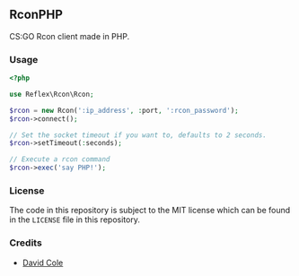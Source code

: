 ## RconPHP

CS:GO Rcon client made in PHP.

### Usage

```php
<?php

use Reflex\Rcon\Rcon;

$rcon = new Rcon(':ip_address', :port, ':rcon_password');
$rcon->connect();

// Set the socket timeout if you want to, defaults to 2 seconds.
$rcon->setTimeout(:seconds);

// Execute a rcon command
$rcon->exec('say PHP!');
```

### License

The code in this repository is subject to the MIT license which can be found in the `LICENSE` file in this repository.

### Credits

- [David Cole](mailto:david@team-reflex.com)
